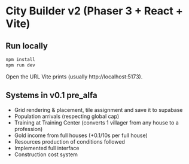 # City Builder v2 (Phaser 3 + React + Vite)

## Run locally
```bash
npm install
npm run dev
```
Open the URL Vite prints (usually http://localhost:5173).



## Systems in v0.1 pre_alfa
- Grid rendering & placement, tile assignment and save it to supabase
- Population arrivals (respecting global cap)
- Training at Training Center (converts 1 villager from any house to a profession)
- Gold income from full houses (+0.1/10s per full house)
- Resources production of conditions followed
- Implemented full interface
- Construction cost system

